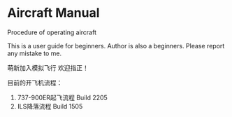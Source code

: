 # Aircraft Manual

Procedure of operating aircraft

This is a user guide for beginners.
Author is also a beginners.
Please report any mistake to me.

萌新加入模拟飞行
欢迎指正！

目前的开飞机流程：
1. 737-900ER起飞流程 Build 2205
2. ILS降落流程 Build 1505
